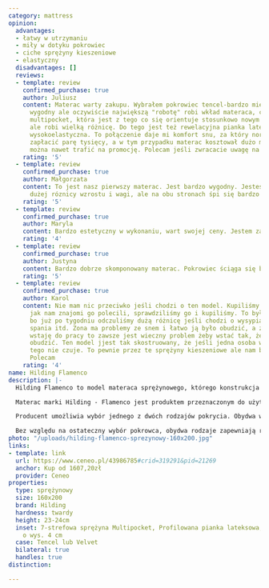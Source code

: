 ```yaml
---
category: mattress
opinion:
  advantages:
  - łatwy w utrzymaniu
  - miły w dotyku pokrowiec
  - ciche sprężyny kieszeniowe
  - elastyczny
  disadvantages: []
  reviews:
  - template: review
    confirmed_purchase: true
    author: Juliusz
    content: Materac warty zakupu. Wybrałem pokrowiec tencel-bardzo miękki, bardzo
      wygodny ale oczywiście największą "robotę" robi wkład materaca, czyli sprężyna
      multipocket, która jest z tego co się orientuje stosunkowo nowym rozwiązaniem
      ale robi wielką różnicę. Do tego jest też rewelacyjna pianka lateksowa i pianka
      wysokoelastyczna. To połączenie daje mi komfort snu, za który normalnie musiałbym
      zapłacić parę tysięcy, a w tym przypadku materac kosztował dużo mniej, a często
      można nawet trafić na promocję. Polecam jeśli zwracacie uwagę na jakość snu.
    rating: '5'
  - template: review
    confirmed_purchase: true
    author: Małgorzata
    content: To jest nasz pierwszy materac. Jest bardzo wygodny. Jesteśmy parą o dosyć
      dużej róznicy wzrostu i wagi, ale na obu stronach śpi się bardzo dobrze
    rating: '5'
  - template: review
    confirmed_purchase: true
    author: Maryla
    content: Bardzo estetyczny w wykonaniu, wart swojej ceny. Jestem zadowolona.
    rating: '4'
  - template: review
    confirmed_purchase: true
    author: Justyna
    content: Bardzo dobrze skomponowany materac. Pokrowiec ściąga się bardzo łatwo.
    rating: '5'
  - template: review
    confirmed_purchase: true
    author: Karol
    content: Nie mam nic przeciwko jeśli chodzi o ten model. Kupiliśmy go po tym,
      jak nam znajomi go polecili, sprawdziliśmy go i kupiliśmy. To był dobry zakup
      bo już po tygodniu odczuliśmy dużą różnicę jeśli chodzi o wysypianie, komfort
      spania itd. Zona ma problemy ze snem i łatwo ją było obudzić, a że ja wcześniej
      wstaję do pracy to zawsze jest wieczny problem żeby wstać tak, żeby jej nie
      obudzić. Ten model jjest tak skostruowany, że jeśli jedna osoba wstaje, to druga
      tego nie czuje. To pewnie przez te sprężyny kieszeniowe ale nam bardzo pomogło.
      Polecam
    rating: '4'
name: Hilding Flamenco
description: |-
  Hilding Flamenco to model materaca sprężynowego, którego konstrukcja została oparta na innowacyjnych sprężynach multipocket. Charakteryzują się one znacznie mniejszą średnicą w odróżnieniu od sprężyn kieszeniowych. Dzięki temu możliwe jest umieszczenie większej ilości sprężyn na tej samej powierzchni materaca. Sprężyny wykonują pracę indywidualną, dzięki czemu zapewniają odpowiednie podparcie sylwetki przez całą noc. Zróżnicowana twardość tych elementów pozwala na utworzenie siedmiu stref podparcia ciała, zapewniając komfortowy wypoczynek.

  Materac marki Hilding - Flamenco jest produktem przeznaczonym do użytku dwustronnego. Jego jedna strona została wyposażona w profilowaną płytę lateksową, a druga składa się z wysokoelastycznej pianki. Niezależnie od preferencji użytkownika, obydwa tworzywa podnoszą elastyczność i sprężystość, a także ułatwiają odprowadzanie wilgoci i przepływ powietrza przez materac.

  Producent umożliwia wybór jednego z dwóch rodzajów pokrycia. Obydwa warianty posiadają właściwości bakteriobójcze, dzięki czemu nadają się doskonale dla osób zmagających się z alergią. Pierwszy z nich to pokrowiec Velvet, który charakteryzuje się wyjątkową miękkością i delikatnością. Wykorzystana do jego produkcji nowoczesna technologia Plotex zawiera naturalne probiotyki, które zwalczają alergeny, zapewniając zdrowy i spokojny sen. Drugi wariant, Tencel to pokrowiec z wiskozy, który hamuje rozwój bakterii i drobnoustrojów, a przy tym jest całkowicie bezpieczny dla ludzkiej skóry. Włókna wiskozy świetnie radzą sobie również z odprowadzaniem wilgoci podczas korzystania z materaca.

  Bez względu na ostateczny wybór pokrowca, obydwa rodzaje zapewniają równie komfortowy i zdrowy wypoczynek. Zarówno pokrowiec Tencel, jak i Velvet należy prać w temperaturze nie większej niż 60°C.
photo: "/uploads/hilding-flamenco-sprezynowy-160x200.jpg"
links:
- template: link
  url: https://www.ceneo.pl/43986785#crid=319291&pid=21269
  anchor: Kup od 1607,20zł
  provider: Ceneo
properties:
  type: sprężynowy
  size: 160x200
  brand: Hilding
  hardness: twardy
  height: 23-24cm
  inset: 7-strefowa sprężyna Multipocket, Profilowana pianka lateksowa, Pianka HR
    o wys. 4 cm
  case: Tencel lub Velvet
  bilateral: true
  handles: true
distinction:

---
```

